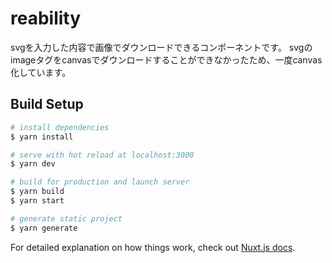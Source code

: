# reability

svgを入力した内容で画像でダウンロードできるコンポーネントです。
svgのimageタグをcanvasでダウンロードすることができなかったため、一度canvas化しています。

## Build Setup

```bash
# install dependencies
$ yarn install

# serve with hot reload at localhost:3000
$ yarn dev

# build for production and launch server
$ yarn build
$ yarn start

# generate static project
$ yarn generate
```

For detailed explanation on how things work, check out [Nuxt.js docs](https://nuxtjs.org).
